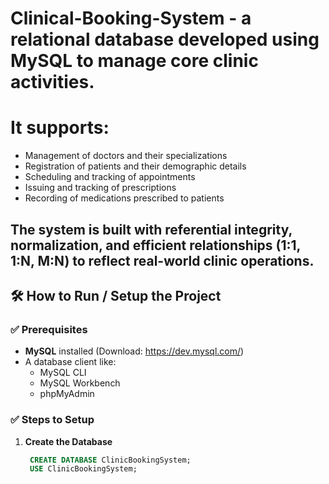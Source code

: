 # Clinical-Booking-System -  a relational database developed using **MySQL** to manage core clinic activities. 
# It supports:
- Management of doctors and their specializations
- Registration of patients and their demographic details
- Scheduling and tracking of appointments
- Issuing and tracking of prescriptions
- Recording of medications prescribed to patients

The system is built with referential integrity, normalization, and efficient relationships (1:1, 1:N, M:N) to reflect real-world clinic operations.
---

## 🛠️ How to Run / Setup the Project

### ✅ Prerequisites
- **MySQL** installed (Download: https://dev.mysql.com/)
- A database client like:
  - MySQL CLI
  - MySQL Workbench
  - phpMyAdmin

### ✅ Steps to Setup

1. **Create the Database**
   ```sql
    CREATE DATABASE ClinicBookingSystem;
    USE ClinicBookingSystem;
